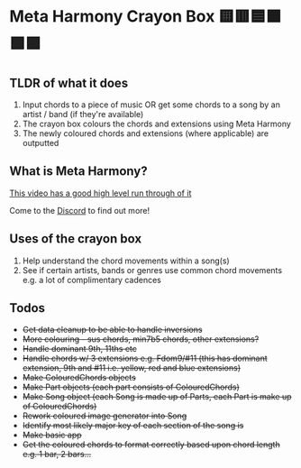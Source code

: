 #  Meta Harmony Crayon Box 🟨🟥🟦🟧🟩🟪

## TLDR of what it does
1. Input chords to a piece of music OR get some chords to a song by an artist / band (if they're available)
2. The crayon box colours the chords and extensions using Meta Harmony
3. The newly coloured chords and extensions (where applicable) are outputted

## What is Meta Harmony?
[This video has a good high level run through of it](https://www.youtube.com/watch?v=qjR13Jz7YYw)

Come to the [Discord](https://discord.gg/nwHRsgbx) to find out more!

## Uses of the crayon box
1. Help understand the chord movements within a song(s)
2. See if certain artists, bands or genres use common chord movements e.g. a lot of complimentary cadences


## Todos
* ~~Get data cleanup to be able to handle inversions~~
* ~~More colouring - sus chords, min7b5 chords, other extensions?~~
* ~~Handle dominant 9th, 11ths etc~~
* ~~Handle chords w/ 3 extensions e.g. Fdom9/#11 (this has dominant extension, 9th and #11 i.e. yellow, red and blue extensions)~~
* ~~Make ColouredChords objects~~
* ~~Make Part objects (each part consists of ColouredChords)~~
* ~~Make Song object (each Song is made up of Parts, each Part is make up of ColouredChords)~~
* ~~Rework coloured image generator into Song~~
* ~~Identify most likely major key of each section of the song is~~
* ~~Make basic app~~
* ~~Get the coloured chords to format correctly based upon chord length e.g. 1 bar, 2 bars...~~
